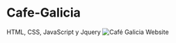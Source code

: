 # Cafe-Galicia
HTML, CSS, JavaScript y Jquery
![Café Galicia Website](https://user-images.githubusercontent.com/82746129/194735097-659ecf86-1d75-43c1-974f-6c06d063c148.png)
